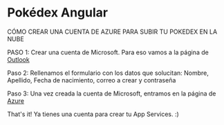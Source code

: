 # Pokédex Angular


CÓMO CREAR UNA CUENTA DE AZURE PARA SUBIR TU POKEDEX EN LA NUBE

PASO 1: Crear una cuenta de Microsoft. Para eso vamos a la página de [Outlook](https://outlook.office.com/)

Paso 2: Rellenamos el formulario con los datos que solucitan: Nombre, Apellido, Fecha de nacimiento, correo a crear y contraseña

Paso 3: Una vez creada la cuenta de Microsoft, entramos en la página de [Azure](https://portal.azure.com/)

That's it! Ya tienes una cuenta para crear tu App Services. :)

